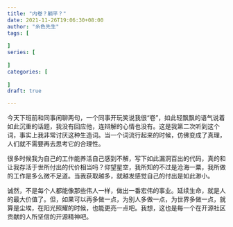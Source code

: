 ```yaml
---
title: "内卷？躺平？"
date: 2021-11-26T19:06:30+08:00
author: "糸色先生"
tags: [
    
]
series: [
    
]
categories: [
    
]
draft: true

---
```



今天下班前和同事闲聊两句，一个同事开玩笑说我很“卷”，如此轻飘飘的语气说着如此沉重的话题，我没有回应他，连辩解的心情也没有。这是我第二次听到这个词，事实上我非常讨厌这种生造词。当一个词流行起来的时候，仿佛变成了真理，人们就不需要再去思考它的合理性。

很多时候我为自己的工作能养活自己感到不解，写下如此漏洞百出的代码，真的和让我存活于世所付出的代价相当吗？仰望星空，我所知的不过是沧海一粟，我所做的工作是多么微不足道。当我获取越多，就越发感觉自己的付出是如此渺小。

诚然，不是每个人都能像那些伟人一样，做出一番宏伟的事业。延续生命，就是人的最大价值了。但，如果可以再多做一点，为别人多做一点，为世界多做一点，就算是尘埃，在阳光照耀的时候，也能更亮一点吧。我想，这也是每一个在开源社区贡献的人所坚信的开源精神吧。